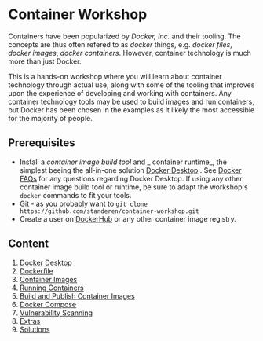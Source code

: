 # Container Workshop

Containers have been popularized by _Docker, Inc._
and their tooling. The
concepts are thus often refered to as _docker_
things, e.g. _docker files_,
_docker images_, _docker containers_. However,
container technology is much more
than just Docker.

This is a hands-on workshop where you will learn
about container technology
through actual use, along with some of the tooling
that improves upon the
experience of developing and working with
containers. Any container technology
tools may be used to build images and run
containers, but Docker has been chosen
in the examples as it likely the most accessible
for the majority of people.

## Prerequisites

- Install a _container image build tool_ and _
  container runtime_, the simplest
  beeing the all-in-one solution [Docker
  Desktop](https://www.docker.com/products/docker-desktop/)
  . See [Docker
  FAQs](https://www.docker.com/pricing/faq/?utm_campaign=2022-08-31-desktop-update)
  for any questions regarding Docker Desktop. If
  using any other container image
  build tool or runtime, be sure to adapt the
  workshop's `docker` commands to
  fit your tools.
- [Git](https://git-scm.com/) - as you probably
  want
  to `git clone https://github.com/standeren/container-workshop.git`
- Create a user
  on [DockerHub](https://hub.docker.com/) or any
  other container
  image registry.

## Content

1. [Docker Desktop](./01-docker-desktop)
2. [Dockerfile](./02-dockerfile)
3. [Container Images](./03-container-images)
4. [Running Containers](./04-running-containers)
5. [Build and Publish Container Images](./05-build-and-publish)
6. [Docker Compose](./06-docker-compose)
7. [Vulnerability Scanning](./07-vulnerability-scanning)
8. [Extras](./08-extras)
9. [Solutions](./69-LF)
